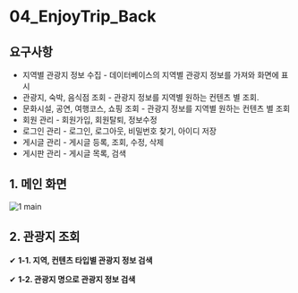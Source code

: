 # 04_EnjoyTrip_Back

## 요구사항
- 지역별 관광지 정보 수집 - 데이터베이스의 지역별 관광지 정보를 가져와 화면에 표시
- 관광지, 숙박, 음식점 조회 - 관광지 정보를 지역별 원하는 컨텐츠 별 조회.
- 문화시설, 공연, 여행코스, 쇼핑 조회 - 관광지 정보를 지역별 원하는 컨텐츠 별 조회
- 회원 관리 - 회원가입, 회원탈퇴, 정보수정
- 로그인 관리 - 로그인, 로그아웃, 비밀번호 찾기, 아이디 저장
- 게시글 관리 - 게시글 등록, 조회, 수정, 삭제
- 게시판 관리 - 게시글 목록, 검색

## 1. 메인 화면

![1 main](https://github.com/BBSSJJ/BOJ/assets/77558985/888f6dde-27c9-4827-a8f0-b2ca6a70dd73)

## 2. 관광지 조회
 
✔ **1-1. 지역, 컨텐츠 타입별 관광지 정보 검색**  
 
  
✔ **1-2. 관광지 명으로 관광지 정보 검색**  
 
